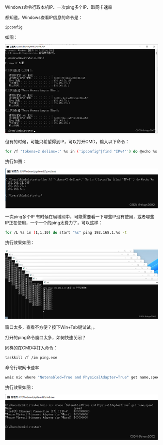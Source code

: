 Windows命令行取本机IP、一次ping多个IP、取网卡速率

都知道，Windows查看IP信息的命令是：

```bash
ipconfig
```

如图：

![img](assets/003_/4b9867234b47462d90f2d0841c4301cc.png)

 但有的时候，可能只希望得到IP，可以打开CMD，输入以下命令：

```bash
for /f "tokens=2 delims=:" %s in ('ipconfig^|find "IPv4"') do @echo %s
```

 执行如图：

![img](assets/003_/6b0343c8c0744442a9d301191be896be.png)

一次ping多个IP
有时候在局域网中，可能需要看一下哪些IP没有使用，或者哪些IP正在使用，一个一个的ping太费力了，可以这样：

```bash
for /L %s in (1,1,10) do start "%s" ping 192.168.1.%s -t
```

执行效果如图：

![img](assets/003_/3d64bab6f37147af90a905927fe720a1.png)

 窗口太多，查看不方便？按下Win+Tab键试试。。

打开的ping命令窗口太多，如何快速关闭？

同样的在CMD中打入命令：

```bash
taskkill /f /im ping.exe
```

命令行取网卡速率

```bash
wmic nic where "Netenabled=True and PhysicalAdapter=True" get name,speed
```

执行效果如图：

![img](assets/003_/02acae00db6f4395b733b9f56e27d324.png)

